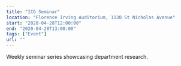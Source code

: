 ```yaml
---
title: "ICG Seminar"
location: "Florence Irving Auditorium, 1130 St Nicholas Avenue"
start: "2020-04-28T12:00:00"
end: "2020-04-28T13:00:00"
tags: ["Event"]
url: ""
---
```


Weekly seminar series showcasing department research.

<!-- endexcerpt -->
